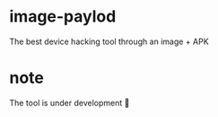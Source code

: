 # image-paylod
The best device hacking tool through an image + APK

# note
The tool is under development 🚫
